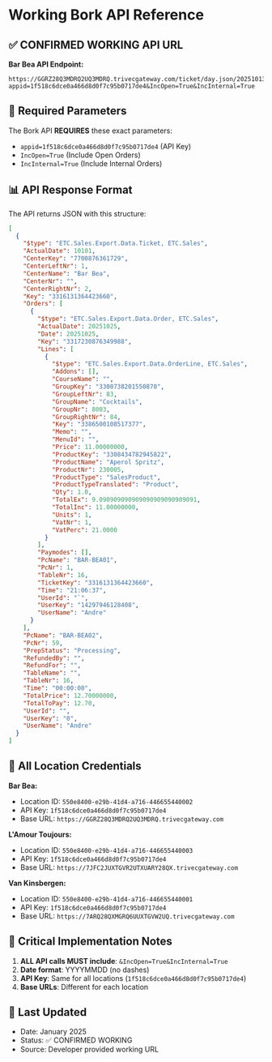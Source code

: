 # Working Bork API Reference

## ✅ CONFIRMED WORKING API URL

**Bar Bea API Endpoint:**
```
https://GGRZ28Q3MDRQ2UQ3MDRQ.trivecgateway.com/ticket/day.json/20251013?appid=1f518c6dce0a466d8d0f7c95b0717de4&IncOpen=True&IncInternal=True
```

## 🔑 Required Parameters

The Bork API **REQUIRES** these exact parameters:
- `appid=1f518c6dce0a466d8d0f7c95b0717de4` (API Key)
- `IncOpen=True` (Include Open Orders)
- `IncInternal=True` (Include Internal Orders)

## 📊 API Response Format

The API returns JSON with this structure:
```json
[
  {
    "$type": "ETC.Sales.Export.Data.Ticket, ETC.Sales",
    "ActualDate": 10101,
    "CenterKey": "7700876361729",
    "CenterLeftNr": 1,
    "CenterName": "Bar Bea",
    "CenterNr": "",
    "CenterRightNr": 2,
    "Key": "3316131364423660",
    "Orders": [
      {
        "$type": "ETC.Sales.Export.Data.Order, ETC.Sales",
        "ActualDate": 20251025,
        "Date": 20251025,
        "Key": "3317230876349988",
        "Lines": [
          {
            "$type": "ETC.Sales.Export.Data.OrderLine, ETC.Sales",
            "Addons": [],
            "CourseName": "",
            "GroupKey": "3300738201550870",
            "GroupLeftNr": 83,
            "GroupName": "Cocktails",
            "GroupNr": 8003,
            "GroupRightNr": 84,
            "Key": "3386500108517377",
            "Memo": "",
            "MenuId": "",
            "Price": 11.00000000,
            "ProductKey": "3308434782945822",
            "ProductName": "Aperol Spritz",
            "ProductNr": 230005,
            "ProductType": "SalesProduct",
            "ProductTypeTranslated": "Product",
            "Qty": 1.0,
            "TotalEx": 9.090909090909090909090909091,
            "TotalInc": 11.00000000,
            "Units": 1,
            "VatNr": 1,
            "VatPerc": 21.0000
          }
        ],
        "Paymodes": [],
        "PcName": "BAR-BEA01",
        "PcNr": 1,
        "TableNr": 16,
        "TicketKey": "3316131364423660",
        "Time": "21:06:37",
        "UserId": "`",
        "UserKey": "14297946128408",
        "UserName": "Andre"
      }
    ],
    "PcName": "BAR-BEA02",
    "PcNr": 59,
    "PrepStatus": "Processing",
    "RefundedBy": "",
    "RefundFor": "",
    "TableName": "",
    "TableNr": 16,
    "Time": "00:00:00",
    "TotalPrice": 12.70000000,
    "TotalToPay": 12.70,
    "UserId": "",
    "UserKey": "0",
    "UserName": "Andre"
  }
]
```

## 🏢 All Location Credentials

**Bar Bea:**
- Location ID: `550e8400-e29b-41d4-a716-446655440002`
- API Key: `1f518c6dce0a466d8d0f7c95b0717de4`
- Base URL: `https://GGRZ28Q3MDRQ2UQ3MDRQ.trivecgateway.com`

**L'Amour Toujours:**
- Location ID: `550e8400-e29b-41d4-a716-446655440003`
- API Key: `1f518c6dce0a466d8d0f7c95b0717de4`
- Base URL: `https://7JFC2JUXTGVR2UTXUARY28QX.trivecgateway.com`

**Van Kinsbergen:**
- Location ID: `550e8400-e29b-41d4-a716-446655440001`
- API Key: `1f518c6dce0a466d8d0f7c95b0717de4`
- Base URL: `https://7ARQ28QXMGRQ6UUXTGVW2UQ.trivecgateway.com`

## 🚨 Critical Implementation Notes

1. **ALL API calls MUST include**: `&IncOpen=True&IncInternal=True`
2. **Date format**: YYYYMMDD (no dashes)
3. **API Key**: Same for all locations (`1f518c6dce0a466d8d0f7c95b0717de4`)
4. **Base URLs**: Different for each location

## 📝 Last Updated
- Date: January 2025
- Status: ✅ CONFIRMED WORKING
- Source: Developer provided working URL
